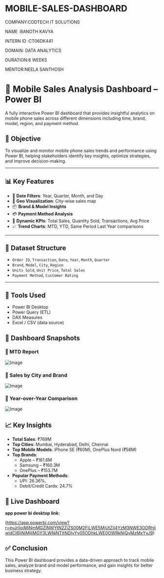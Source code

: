 # MOBILE-SALES-DASHBOARD

COMPANY:CODTECH IT SOLUTIONS

NAME :BANOTH KAVYA

INTERN ID :CT06DK441

DOMAIN: DATA ANALYTICS

DURATION:6 WEEKS

MENTOR:NEELA SANTHOSH

# 📱 Mobile Sales Analysis Dashboard – Power BI

A fully interactive Power BI dashboard that provides insightful analytics on mobile phone sales across different dimensions including time, brand, model, region, and payment method.

## 📌 Objective

To visualize and monitor mobile phone sales trends and performance using Power BI, helping stakeholders identify key insights, optimize strategies, and improve decision-making.

---

## 📊 Key Features

- 📆 **Date Filters**: Year, Quarter, Month, and Day  
- 📍 **Geo Visualization**: City-wise sales map  
- 📦 **Brand & Model Insights**  
- 💳 **Payment Method Analysis**  
- 🧮 **Dynamic KPIs**: Total Sales, Quantity Sold, Transactions, Avg Price  
- 📈 **Trend Charts**: MTD, YTD, Same Period Last Year comparisons  

---

## 📁 Dataset Structure

- `Order ID`, `Transaction`, `Date`, `Year`, `Month`, `Quarter`  
- `Brand`, `Model`, `City`, `Region`  
- `Units Sold`, `Unit Price`, `Total Sales`  
- `Payment Method`, `Customer Rating`

---

## 🧰 Tools Used

- Power BI Desktop  
- Power Query (ETL)  
- DAX Measures  
- Excel / CSV (data source)



## 📸 Dashboard Snapshots

### 🧾 MTD Report


![Image](https://github.com/user-attachments/assets/c9d44e89-4f23-472f-95c6-9e5b1ef7122c)

### 📍 Sales by City and Brand
![Image](https://github.com/user-attachments/assets/7e8c4f2e-ab15-466d-894d-96547efb3d52)


### 📅 Year-over-Year Comparison
![Image](https://github.com/user-attachments/assets/deb88032-aefc-4753-a716-26eafd9bef95)

## 📈 Key Insights

- **Total Sales**: ₹769M  
- **Top Cities**: Mumbai, Hyderabad, Delhi, Chennai  
- **Top Mobile Models**: iPhone SE (₹60M), OnePlus Nord (₹58M)  
- **Top Brands**:  
  - Apple – ₹161.6M  
  - Samsung – ₹160.3M  
  - OnePlus – ₹153.7M  
- **Popular Payment Methods**:  
  - UPI: 26.36%,  
  - Debit/Credit Cards: 24.7%  

## 🔗 Live Dashboard

**app power bi desktop link:**

(https://app.powerbi.com/view?r=eyJrIjoiMjNmMGZlNWYtN2ZjZS00M2FiLWE5MjUtZjI4YzM3NWE3ODRhIiwidCI6IjNiMjljMGY3LWNjNTItNDIyYy05ODhkLWE0OWRkNjQyMzMxYyJ9)

## ✅ Conclusion

This Power BI dashboard provides a data-driven approach to track mobile sales, analyze brand and model performance, and gain insights for better business strategy.

